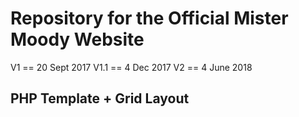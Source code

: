 
# Repository for the Official Mister Moody Website
V1 == 20 Sept 2017
V1.1 == 4 Dec 2017
V2 == 4 June 2018

## PHP Template + Grid Layout


